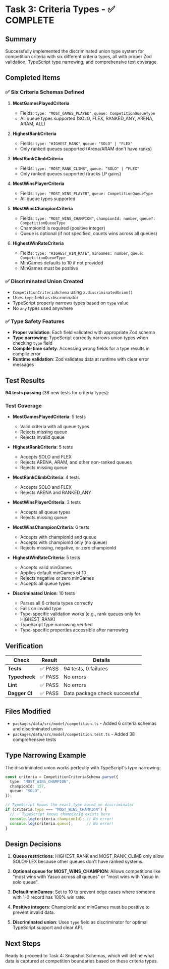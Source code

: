 # Task 3: Criteria Types - ✅ COMPLETE

## Summary
Successfully implemented the discriminated union type system for competition criteria with six different criteria types, all with proper Zod validation, TypeScript type narrowing, and comprehensive test coverage.

## Completed Items

### ✅ Six Criteria Schemas Defined

1. **MostGamesPlayedCriteria**
   - Fields: `type: "MOST_GAMES_PLAYED"`, `queue: CompetitionQueueType`
   - All queue types supported (SOLO, FLEX, RANKED_ANY, ARENA, ARAM, ALL)

2. **HighestRankCriteria**
   - Fields: `type: "HIGHEST_RANK"`, `queue: "SOLO" | "FLEX"`
   - Only ranked queues supported (Arena/ARAM don't have ranks)

3. **MostRankClimbCriteria**
   - Fields: `type: "MOST_RANK_CLIMB"`, `queue: "SOLO" | "FLEX"`
   - Only ranked queues supported (tracks LP gains)

4. **MostWinsPlayerCriteria**
   - Fields: `type: "MOST_WINS_PLAYER"`, `queue: CompetitionQueueType`
   - All queue types supported

5. **MostWinsChampionCriteria**
   - Fields: `type: "MOST_WINS_CHAMPION"`, `championId: number`, `queue?: CompetitionQueueType`
   - ChampionId is required (positive integer)
   - Queue is optional (if not specified, counts wins across all queues)

6. **HighestWinRateCriteria**
   - Fields: `type: "HIGHEST_WIN_RATE"`, `minGames: number`, `queue: CompetitionQueueType`
   - MinGames defaults to 10 if not provided
   - MinGames must be positive

### ✅ Discriminated Union Created

- `CompetitionCriteriaSchema` using `z.discriminatedUnion()`
- Uses `type` field as discriminator
- TypeScript properly narrows types based on `type` value
- No `any` types used anywhere

### ✅ Type Safety Features

- **Proper validation**: Each field validated with appropriate Zod schema
- **Type narrowing**: TypeScript correctly narrows union types when checking `type` field
- **Compile-time safety**: Accessing wrong fields for a type results in compile error
- **Runtime validation**: Zod validates data at runtime with clear error messages

## Test Results

**94 tests passing** (38 new tests for criteria types):

### Test Coverage

- **MostGamesPlayedCriteria**: 5 tests
  - Valid criteria with all queue types
  - Rejects missing queue
  - Rejects invalid queue

- **HighestRankCriteria**: 5 tests
  - Accepts SOLO and FLEX
  - Rejects ARENA, ARAM, and other non-ranked queues
  - Rejects missing queue

- **MostRankClimbCriteria**: 4 tests
  - Accepts SOLO and FLEX
  - Rejects ARENA and RANKED_ANY

- **MostWinsPlayerCriteria**: 3 tests
  - Accepts all queue types
  - Rejects missing queue

- **MostWinsChampionCriteria**: 6 tests
  - Accepts with championId and queue
  - Accepts with championId only (no queue)
  - Rejects missing, negative, or zero championId

- **HighestWinRateCriteria**: 5 tests
  - Accepts valid minGames
  - Applies default minGames of 10
  - Rejects negative or zero minGames
  - Accepts all queue types

- **Discriminated Union**: 10 tests
  - Parses all 6 criteria types correctly
  - Fails on invalid type
  - Type-specific validation works (e.g., rank queues only for HIGHEST_RANK)
  - TypeScript type narrowing verified
  - Type-specific properties accessible after narrowing

## Verification

| Check | Result | Details |
|-------|--------|---------|
| **Tests** | ✅ PASS | 94 tests, 0 failures |
| **Typecheck** | ✅ PASS | No errors |
| **Lint** | ✅ PASS | No errors |
| **Dagger CI** | ✅ PASS | Data package check successful |

## Files Modified

- `packages/data/src/model/competition.ts` - Added 6 criteria schemas and discriminated union
- `packages/data/src/model/competition.test.ts` - Added 38 comprehensive tests

## Type Narrowing Example

The discriminated union works perfectly with TypeScript's type narrowing:

```typescript
const criteria = CompetitionCriteriaSchema.parse({
  type: "MOST_WINS_CHAMPION",
  championId: 157,
  queue: "SOLO",
});

// TypeScript knows the exact type based on discriminator
if (criteria.type === "MOST_WINS_CHAMPION") {
  // ✅ TypeScript knows championId exists here
  console.log(criteria.championId); // No error!
  console.log(criteria.queue);      // No error!
}
```

## Design Decisions

1. **Queue restrictions**: HIGHEST_RANK and MOST_RANK_CLIMB only allow SOLO/FLEX because other queues don't have ranked systems.

2. **Optional queue for MOST_WINS_CHAMPION**: Allows competitions like "most wins with Yasuo across all queues" or "most wins with Yasuo in solo queue".

3. **Default minGames**: Set to 10 to prevent edge cases where someone with 1-0 record has 100% win rate.

4. **Positive integers**: ChampionId and minGames must be positive to prevent invalid data.

5. **Discriminated union**: Uses `type` field as discriminator for optimal TypeScript support and clear API.

## Next Steps

Ready to proceed to Task 4: Snapshot Schemas, which will define what data is captured at competition boundaries based on these criteria types.

